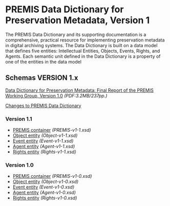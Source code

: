 
# PREMIS Data Dictionary for Preservation Metadata, Version 1 

The PREMIS Data Dictionary and its supporting documentation is a comprehensive, practical resource for implementing preservation metadata in digital           archiving systems. The Data Dictionary is built on a data model that          defines five entities: Intellectual Entities, Objects, Events, Rights, and Agents. Each semantic unit defined in the Data Dictionary is a property of one of the entities in the data model

## Schemas VERSION 1.x


[Data Dictionary for Preservation Metadata: Final Report of the PREMIS Working Group, Version 1.0](./premis-dd_1.0_2005_May.pdf) *(PDF:3.2MB/237pp.)*


[Changes to PREMIS Data Dictionary](./changes)
         
### Version 1.1

- [PREMIS container](./PREMIS-v1-1.xsd) *(PREMIS-v1-1.xsd)* 
- [Object entity](./Object-v1-1.xsd) *(Object-v1-1.xsd)* 
- [Event entity](./Event-v1-1.xsd) *(Event-v1-1.xsd)*
- [Agent entity](./Agent-v1-1.xsd) *(Agent-v1-1.xsd)*
- [Rights entity](./Rights-v1-1.xsd) *(Rights-v1-1.xsd)*


### Version 1.0

- [PREMIS container](./PREMIS-v1-0.xsd) *(PREMIS-v1-0.xsd)* 
- [Object entity](./Object-v1-0.xsd) *(Object-v1-0.xsd)* 
- [Event entity](./Event-v1-0.xsd) *(Event-v1-0.xsd)*
- [Agent entity](./Agent-v1-0.xsd) *(Agent-v1-0.xsd)*
- [Rights entity](./Rights-v1-0.xsd) *(Rights-v1-0.xsd)*




